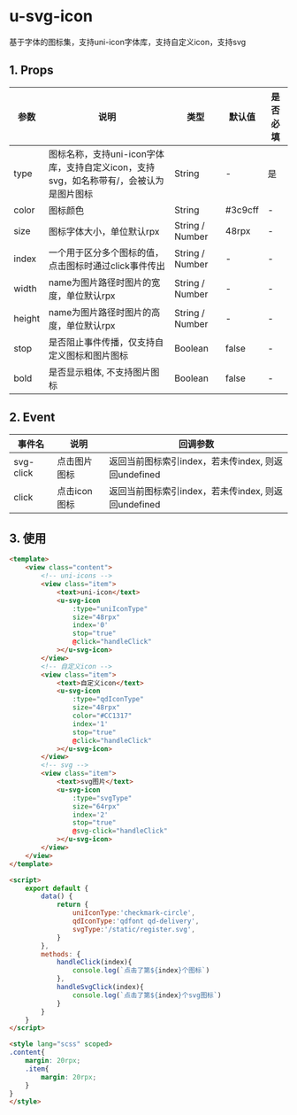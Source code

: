 # u-svg-icon
基于字体的图标集，支持uni-icon字体库，支持自定义icon，支持svg

## 1. Props
| 参数	| 说明	| 类型	| 默认值	| 是否必填 | 
| -- | -- | -- | -- | -- | 
type |	图标名称，支持uni-icon字体库，支持自定义icon，支持svg，如名称带有/，会被认为是图片图标 |	String |	- |	是 |
color |	图标颜色 |	String |	#3c9cff |	- |
size |	图标字体大小，单位默认rpx |	String / Number	 | 48rpx |	- |
index |	一个用于区分多个图标的值，点击图标时通过click事件传出 |	String / Number |	- |	- |
width |	name为图片路径时图片的宽度，单位默认rpx |	String / Number |	- |	- |
height | name为图片路径时图片的高度，单位默认rpx |	String / Number	 |-	 |- |
stop |	是否阻止事件传播，仅支持自定义图标和图片图标 |	Boolean |	false |	- |
bold |	是否显示粗体, 不支持图片图标 |	Boolean |	false |	- |

## 2. Event

| 事件名	| 说明	| 回调参数	|
| --- | --- | --- |
| svg-click	| 点击图片图标 | 返回当前图标索引index，若未传index, 则返回undefined |
| click	| 点击icon图标 | 返回当前图标索引index，若未传index, 则返回undefined |

## 3. 使用
```html
<template>
	<view class="content">
		<!-- uni-icons -->
		<view class="item">
			<text>uni-icon</text>		
			<u-svg-icon
				:type="uniIconType"
				size="48rpx" 
				index='0'
				stop="true"
				@click="handleClick"
			></u-svg-icon>
		</view>
		<!-- 自定义icon -->
		<view class="item">
			<text>自定义icon</text>
			<u-svg-icon
				:type="qdIconType"
				size="48rpx" 
				color="#CC1317"
				index='1'
				stop="true"
				@click="handleClick"
			></u-svg-icon>
		</view>
		<!-- svg -->
		<view class="item">
			<text>svg图片</text>
			<u-svg-icon 
				:type="svgType"
				size="64rpx"
				index='2'
				stop="true"
				@svg-click="handleClick"
			></u-svg-icon>
		</view>
	</view>
</template>

<script>
	export default {
		data() {
			return {
				uniIconType:'checkmark-circle',
				qdIconType:'qdfont qd-delivery',
				svgType:'/static/register.svg',
			}
		},
		methods: {
			handleClick(index){
				console.log(`点击了第${index}个图标`)
			},
			handleSvgClick(index){
				console.log(`点击了第${index}个svg图标`)
			}
		}
	}
</script>

<style lang="scss" scoped>
.content{
	margin: 20rpx;
	.item{
		margin: 20rpx;
	}
}
</style>
```